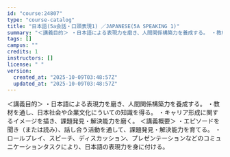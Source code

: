 ```yaml
---
id: "course:24807"
type: "course-catalog"
title: "日本語(5a会話・口頭表現1) ／JAPANESE(5A SPEAKING 1)"
summary: "＜講義目的＞ ・日本語による表現力を磨き、人間関係構築力を養成する。 ・教材を通し、日本社会や企業文化にういての知識を得る。 ・キャリア形成に関するイメージを描き、課題発見・解決能力を磨く。 ＜講義概要＞ ・エピソードを聞き（または読み）、…"
tags: []
campus: ""
credits: 1
instructors: []
license: " "
version:
  created_at: "2025-10-09T03:48:57Z"
  updated_at: "2025-10-09T03:48:57Z"
---
```


＜講義目的＞ ・日本語による表現力を磨き、人間関係構築力を養成する。 ・教材を通し、日本社会や企業文化にういての知識を得る。 ・キャリア形成に関するイメージを描き、課題発見・解決能力を磨く。 ＜講義概要＞ ・エピソードを聞き（または読み）、話し合う活動を通して、課題発見・解決能力を育てる。 ・ロールプレイ、スピーチ、ディスカッション、プレゼンテーションなどのコミュニケーションタスクにより、日本語の表現力を身に付ける。
